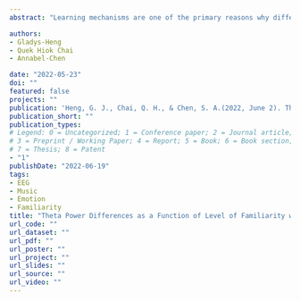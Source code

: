 ```yaml
---
abstract: "Learning mechanisms are one of the primary reasons why different individuals have similar or different emotional responses to music. Existing studies largely examined mechanisms related to learning in terms of cultural familiarity or recognition. Few studies have conceptualized it in terms of an individual's level of familiarity with musical style - which could be a better reflection of an individual's composite musical experiences. The current study thus aims to bridge this research gap by investigating the electrophysiological correlates of the effects of familiarity with musical style on musical emotions in the theta frequency band, which has been shown to be associated with processes involved in musical emotions, such as valence, attention and cognitive control."

authors:
- Gladys-Heng
- Quek Hiok Chai
- Annabel-Chen

date: "2022-05-23"
doi: ""
featured: false
projects: ""
publication: 'Heng, G. J., Chai, Q. H., & Chen, S. A.(2022, June 2). Theta Power Differences as a Function of Level of Familiarity with a Musical Style [Poster Presentation]. 28th Organization of Human Brain Mapping Annual Meeting.'
publication_short: ""
publication_types:
# Legend: 0 = Uncategorized; 1 = Conference paper; 2 = Journal article;
# 3 = Preprint / Working Paper; 4 = Report; 5 = Book; 6 = Book section;
# 7 = Thesis; 8 = Patent
- "1"
publishDate: "2022-06-19"
tags:
- EEG
- Music
- Emotion
- Familiarity
title: "Theta Power Differences as a Function of Level of Familiarity with a Musical Style"
url_code: ""
url_dataset: ""
url_pdf: ""
url_poster: ""
url_project: ""
url_slides: ""
url_source: ""
url_video: ""
---
```

